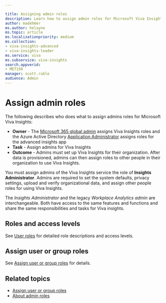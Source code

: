```yaml
---

title: Assigning admin roles
description: Learn how to assign admin roles for Microsoft Viva Insights
author: madehmer
ms.author: helayne
ms.topic: article
ms.localizationpriority: medium 
ms.collection: 
- viva-insights-advanced 
- viva-insights-leader
ms.service: viva 
ms.subservice: viva-insights 
search.appverid: 
- MET150 
manager: scott.ruble
audience: Admin
---
```


# Assign admin roles

The following describes who does what to assign admins roles for Microsoft Viva Insights:

* **Owner** - The [Microsoft 365 global admin](/microsoft-365/admin/add-users/about-admin-roles) assigns Viva Insights roles and the Azure Active Directory [Application Administrator](/azure/active-directory/roles/permissions-reference#application-administrator) assigns roles for the advanced insights app
* **Task** - Assign admins for Viva Insights
* **Outcome** - Admins must set up Viva Insights for their organization. After data is provisioned, admins can then assign roles to other people in their organization to use Viva Insights.

You must assign admins of the Viva Insights service the role of **Insights Administrator**. Admins are required to set the system defaults, privacy settings, upload and verify organizational data, and assign other people roles for using Viva Insights.

The _Insights Administrator_ and the legacy _Workplace Analytics admin_ are interchangeable. Both have access to the same features and functions and share the same responsibilities and tasks for Viva insights.

## Roles and access levels

See [User roles](../use/user-roles.md) for detailed role descriptions and access levels.
<!--
## Video: Assign roles

<iframe width="640" height="564" src="https://player.vimeo.com/video/282897409" frameborder="0" allowFullScreen mozallowfullscreen webkitAllowFullScreen></iframe>
-->
## Assign user or group roles

See [Assign user or group roles](../setup/assign-user-roles.md) for details.

## Related topics

* [Assign user or group roles](../setup/assign-user-roles.md)
* [About admin roles](/microsoft-365/admin/add-users/about-admin-roles)
